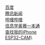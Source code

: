 [百度](https://www.baidu.com/)\
[腾讯新闻](https://xw.qq.com/?f=qqcom)\
[哔哩哔哩](https://m.bilibili.com/)\
[信息学奥赛一本通](http://ybt.ssoier.cn:8088/)\
[查找我的iPhone](https://www.icloud.com.cn/find/)\
[ESP32-CAM](192.168.1.102)\
